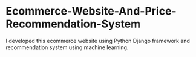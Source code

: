 # Ecommerce-Website-And-Price-Recommendation-System
I developed this ecommerce website using Python Django framework and recommendation system using machine learning.
